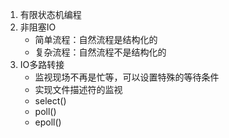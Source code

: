 1.  有限状态机编程
2.  非阻塞IO
    - 简单流程：自然流程是结构化的
    - 复杂流程：自然流程不是结构化的
3.  IO多路转接
    - 监视现场不再是忙等，可以设置特殊的等待条件
    - 实现文件描述符的监视
    - select()
    - poll()
    - epoll()